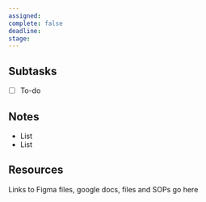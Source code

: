 ```yaml
---
assigned: 
complete: false
deadline: 
stage:
---
```

## Subtasks

- [ ] To-do




##  Notes
- List
- List


## Resources
Links to Figma files, google docs, files and SOPs go here